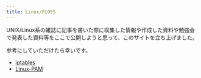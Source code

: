 ```yaml
---
title: Linux/FLOSS
---
```

UNIX/Linux系の雑誌に記事を書いた際に収集した情報や作成した資料や勉強会で発表した資料等をここで公開しようと思って、このサイトを立ち上げました。

参考にしていただけたら幸いです。

- [iptables](iptables/)
- [Linux-PAM](pam/)
